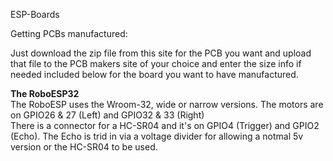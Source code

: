 ESP-Boards

Getting PCBs manufactured:

Just download the zip file from this site for the PCB you want and upload that file to the PCB makers site of your choice and enter the size info if needed included below for the board you want to have manufactured.

<b>The RoboESP32</b><br>
The RoboESP uses the Wroom-32, wide or narrow versions. The motors are on GPIO26 & 27 (Left) and GPIO32 & 33 (Right)<br>
There is a connector for a HC-SR04 and it's on GPIO4 (Trigger) and GPIO2 (Echo). The Echo is trid in via a voltage divider for allowing a notmal 5v version or the HC-SR04 to be used.

